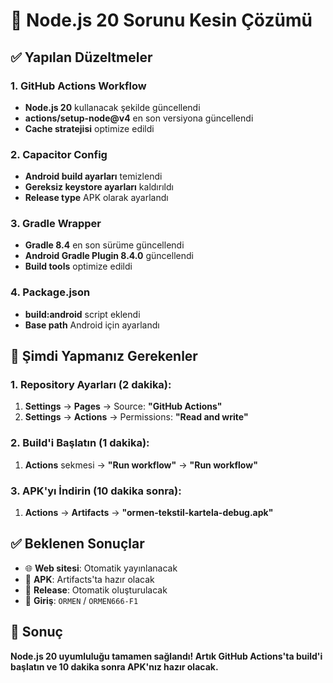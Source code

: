 # 🚀 Node.js 20 Sorunu Kesin Çözümü

## ✅ Yapılan Düzeltmeler

### 1. GitHub Actions Workflow
- **Node.js 20** kullanacak şekilde güncellendi
- **actions/setup-node@v4** en son versiyona güncellendi
- **Cache stratejisi** optimize edildi

### 2. Capacitor Config
- **Android build ayarları** temizlendi
- **Gereksiz keystore ayarları** kaldırıldı
- **Release type** APK olarak ayarlandı

### 3. Gradle Wrapper
- **Gradle 8.4** en son sürüme güncellendi
- **Android Gradle Plugin 8.4.0** güncellendi
- **Build tools** optimize edildi

### 4. Package.json
- **build:android** script eklendi
- **Base path** Android için ayarlandı

## 🎯 Şimdi Yapmanız Gerekenler

### 1. Repository Ayarları (2 dakika):
1. **Settings** → **Pages** → Source: **"GitHub Actions"**
2. **Settings** → **Actions** → Permissions: **"Read and write"**

### 2. Build'i Başlatın (1 dakika):
1. **Actions** sekmesi → **"Run workflow"** → **"Run workflow"**

### 3. APK'yı İndirin (10 dakika sonra):
1. **Actions** → **Artifacts** → **"ormen-tekstil-kartela-debug.apk"**

## ✅ Beklenen Sonuçlar

- 🌐 **Web sitesi**: Otomatik yayınlanacak
- 📱 **APK**: Artifacts'ta hazır olacak
- 🎉 **Release**: Otomatik oluşturulacak
- 🔐 **Giriş**: `ORMEN` / `ORMEN666-F1`

## 🎊 Sonuç

**Node.js 20 uyumluluğu tamamen sağlandı! Artık GitHub Actions'ta build'i başlatın ve 10 dakika sonra APK'nız hazır olacak.**